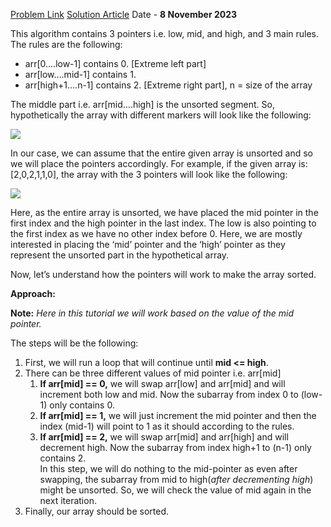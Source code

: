 [Problem Link](https://takeuforward.org/data-structure/sort-an-array-of-0s-1s-and-2s/)
[Solution Article](https://takeuforward.org/data-structure/sort-an-array-of-0s-1s-and-2s/)
Date - **8 November 2023**

This algorithm contains 3 pointers i.e. low, mid, and high, and 3 main rules.  The rules are the following:

- arr[0….low-1] contains 0. [Extreme left part]
- arr[low….mid-1] contains 1.
- arr[high+1….n-1] contains 2. [Extreme right part], n = size of the array

The middle part i.e. arr[mid….high] is the unsorted segment. So, hypothetically the array with different markers will look like the following:

![](https://takeuforward.org/wp-content/uploads/2023/03/Screenshot-2023-03-18-171206.png)

In our case, we can assume that the entire given array is unsorted and so we will place the pointers accordingly. For example, if the given array is: [2,0,2,1,1,0], the array with the 3 pointers will look like the following:

![](https://takeuforward.org/wp-content/uploads/2023/03/Screenshot-2023-03-18-171326.png)

Here, as the entire array is unsorted, we have placed the mid pointer in the first index and the high pointer in the last index. The low is also pointing to the first index as we have no other index before 0. Here, we are mostly interested in placing the ‘mid’ pointer and the ‘high’ pointer as they represent the unsorted part in the hypothetical array.

Now, let’s understand how the pointers will work to make the array sorted.

**Approach:**

**Note:** _Here in this tutorial we will work based on the value of the mid pointer._

The steps will be the following:

1. First, we will run a loop that will continue until **mid <= high**.
2. There can be three different values of mid pointer i.e. arr[mid]
    1. **If arr[mid] == 0,** we will swap arr[low] and arr[mid] and will increment both low and mid. Now the subarray from index 0 to (low-1) only contains 0.
    2. **If arr[mid] == 1,** we will just increment the mid pointer and then the index (mid-1) will point to 1 as it should according to the rules.
    3. **If arr[mid] == 2,** we will swap arr[mid] and arr[high] and will decrement high. Now the subarray from index high+1 to (n-1) only contains 2.  
        In this step, we will do nothing to the mid-pointer as even after swapping, the subarray from mid to high(_after decrementing high_) might be unsorted. So, we will check the value of mid again in the next iteration.
3. Finally, our array should be sorted.